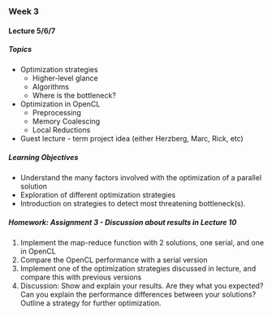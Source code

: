 ### Week 3

#### Lecture 5/6/7

##### Topics
* Optimization strategies
  * Higher-level glance
  * Algorithms
  * Where is the bottleneck?
* Optimization in OpenCL
  * Preprocessing
  * Memory Coalescing
  * Local Reductions
* Guest lecture - term project idea (either Herzberg, Marc, Rick, etc)
  
##### Learning Objectives
* Understand the many factors involved with the optimization of a parallel solution
* Exploration of different optimization strategies
* Introduction on strategies to detect most threatening bottleneck(s).

##### Homework: Assignment 3 - Discussion about results in Lecture 10
1. Implement the map-reduce function with 2 solutions, one serial, and one in OpenCL
2. Compare the OpenCL performance with a serial version
3. Implement one of the optimization strategies discussed in lecture, and compare this with previous versions
4. Discussion: Show and explain your results. Are they what you expected? Can you explain the performance differences between your solutions? Outline a strategy for further optimization.

